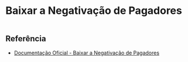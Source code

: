 # Baixar a Negativação de Pagadores

```php

```

## Referência

- [Documentação Oficial - Baixar a Negativação de Pagadores](https://documenter.getpostman.com/view/20565799/Uzs6yNhe#df838452-535f-4dda-8d4c-254c12ee31fb)